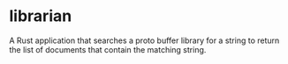 # librarian
A Rust application that searches a proto buffer library for a string to return the list of documents that contain the matching string.
